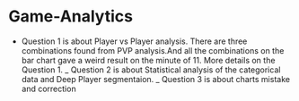 # Game-Analytics
- Question 1 is about Player vs Player analysis. There are three combinations found from PVP analysis.And all the combinations on the bar chart gave a weird result on the minute of 11. More details on the Question 1.
_ Question 2 is about  Statistical analysis of the categorical data and Deep Player segmentaion.
_ Question 3 is about charts mistake and correction
